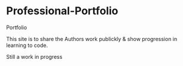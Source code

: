 # Professional-Portfolio
Portfolio


This site is to share the Authors work publickly & show progression in learning to code.

Still a work in progress